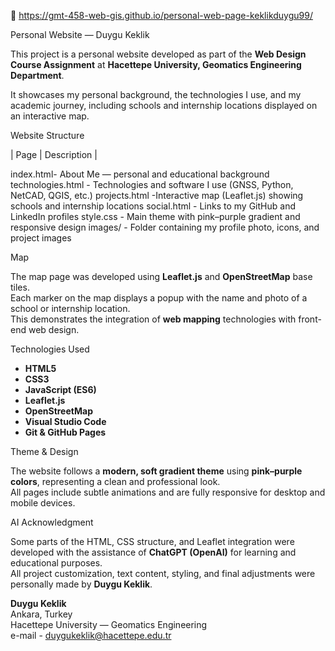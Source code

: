 📧 https://gmt-458-web-gis.github.io/personal-web-page-keklikduygu99/
 
 Personal Website — Duygu Keklik

This project is a personal website developed as part of the **Web Design Course Assignment** at **Hacettepe University, Geomatics Engineering Department**.

It showcases my personal background, the technologies I use, and my academic journey, including schools and internship locations displayed on an interactive map.


 Website Structure

| Page | Description |

index.html- About Me — personal and educational background 
technologies.html - Technologies and software I use (GNSS, Python, NetCAD, QGIS, etc.) 
projects.html -Interactive map (Leaflet.js) showing schools and internship locations 
social.html - Links to my GitHub and LinkedIn profiles 
style.css - Main theme with pink–purple gradient and responsive design 
images/ -  Folder containing my profile photo, icons, and project images 


Map

The map page was developed using **Leaflet.js** and **OpenStreetMap** base tiles.  
Each marker on the map displays a popup with the name and photo of a school or internship location.  
This demonstrates the integration of **web mapping** technologies with front-end web design.


 Technologies Used

- **HTML5**
- **CSS3**
- **JavaScript (ES6)**
- **Leaflet.js**
- **OpenStreetMap**
- **Visual Studio Code**
- **Git & GitHub Pages**


 Theme & Design

The website follows a **modern, soft gradient theme** using **pink–purple colors**, representing a clean and professional look.  
All pages include subtle animations and are fully responsive for desktop and mobile devices.


 AI Acknowledgment

Some parts of the HTML, CSS structure, and Leaflet integration were developed with the assistance of **ChatGPT (OpenAI)** for learning and educational purposes.  
All project customization, text content, styling, and final adjustments were personally made by **Duygu Keklik**.



**Duygu Keklik**  
 Ankara, Turkey  
 Hacettepe University — Geomatics Engineering  
 e-mail - duygukeklik@hacettepe.edu.tr


